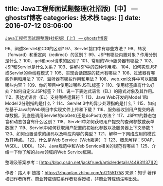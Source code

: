 title: Java工程师面试题整理(社招版)【中】 — ghostsf博客 
categories: 技术栈
tags: []
date: 2016-07-12 03:06:00
---
[Java工程师面试题整理(社招版)【上】 — ghostsf博客][1] 

96、阐述Servlet和CGI的区别?
97、Servlet接口中有哪些方法？
98、转发（forward）和重定向（redirect）的区别？
99、JSP有哪些内置对象？作用分别是什么？
100、get和post请求的区别？
101、常用的Web服务器有哪些？
102、JSP和Servlet是什么关系？
103、讲解JSP中的四种作用域。
104、如何实现JSP或Servlet的单线程模式？
105、实现会话跟踪的技术有哪些？
106、过滤器有哪些作用和用法？
107、监听器有哪些作用和用法？
108、web.xml文件中可以配置哪些内容？
109、你的项目中使用过哪些JSTL标签？
110、使用标签库有什么好处？如何自定义JSP标签？
111、说一下表达式语言（EL）的隐式对象及其作用。
112、表达式语言（EL）支持哪些运算符？
113、Java Web开发的Model 1和Model 2分别指的是什么？
114、Servlet 3中的异步处理指的是什么？
115、如何在基于Java的Web项目中实现文件上传和下载？
116、服务器收到用户提交的表单数据，到底是调用Servlet的doGet()还是doPost()方法？
117、JSP中的静态包含和动态包含有什么区别？
118、Servlet中如何获取用户提交的查询参数或表单数据？
119、Servlet中如何获取用户配置的初始化参数以及服务器上下文参数？
120、如何设置请求的编码以及响应内容的类型？
121、解释一下网络应用的模式及其特点。
122、什么是Web Service（Web服务）？
123、概念解释：SOAP、WSDL、UDDI。
124、Java规范中和Web Service相关的规范有哪些？
125、介绍一下你了解的Java领域的Web Service框架。


<!--more-->

整理及答案参考：[http://blog.csdn.net/jackfrued/article/details/44931137][2]

作者：路人甲
链接：https://zhuanlan.zhihu.com/p/21551758
来源：知乎
著作权归作者所有。商业转载请联系作者获得授权，非商业转载请注明出处。


  [1]: http://www.ghostsf.com/java/304.html
  [2]: http://blog.csdn.net/jackfrued/article/details/44931137
